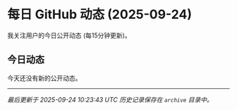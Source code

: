 # 每日 GitHub 动态 (2025-09-24)

我关注用户的今日公开动态 (每15分钟更新)。

## 今日动态

今天还没有新的公开动态。

---
*最后更新于 2025-09-24 10:23:43 UTC*
*历史记录保存在 `archive` 目录中。*
